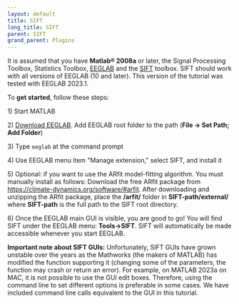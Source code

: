 ```yaml
---
layout: default
title: SIFT
long_title: SIFT
parent: SIFT
grand_parent: Plugins
---
```

It is assumed that you have **Matlab® 2008a** or later, the Signal
Processing Toolbox, Statistics Toolbox,
[EEGLAB](http://sccn.ucsd.edu/eeglab/) and the
[SIFT](http://sccn.ucsd.edu/wiki/SIFT#SIFT_Downloads) toolbox. SIFT should work with all versions of EEGLAB (10 and later). This version of the tutorial was tested with EEGLAB 2023.1.

To **get started**, follow these steps:

1\) Start MATLAB

2\) [Download EEGLAB](https://sccn.ucsd.edu/eeglab/download.php). Add EEGLAB root folder to the path (**File -\> Set Path; Add
Folder**)

3\) Type `eeglab` at the command prompt

4\) Use EEGLAB menu item "Manage extension," select SIFT, and install it

5\) Optional: if you want to use the ARfit
model-fitting algorithm.  You must manually install
as follows: Download the free ARfit package from
<https://climate-dynamics.org/software/#arfit>. After downloading and
unzipping the ARfit package, place the **/arfit/** folder in
**SIFT-path/external/** where **SIFT-path** is the full path to
the SIFT root directory.

6\) Once the EEGLAB main GUI is visible, you are good to go! You will
find SIFT under the EEGLAB menu: **Tools-\>SIFT**. SIFT will
automatically be made accessible whenever you start EEGLAB.

**Important note about SIFT GUIs:** Unfortunately, SIFT GUIs have grown unstable over the years as the Mathworks (the makers of MATLAB) has modified the function supporting it (changing some of the parameters, the function may crash or return an error). For example, on MATLAB 2023a on MAC, it is not possible to use the GUI edit boxes. Therefore, using the command line to set different options is preferable in some cases. We have included command line calls equivalent to the GUI in this tutorial.

